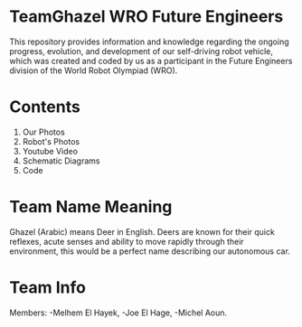 # TeamGhazel WRO Future Engineers


This repository provides information and knowledge regarding the ongoing progress, evolution, and development of our self-driving robot vehicle, which was created and coded by us as a participant in the Future Engineers division of the World Robot Olympiad (WRO).

# Contents


1. Our Photos
2. Robot's Photos
3. Youtube Video
4. Schematic Diagrams
5. Code

# Team Name Meaning


Ghazel (Arabic) means Deer in English.  Deers are known for their quick reflexes, acute senses and ability to move rapidly through their environment, this would be a perfect name describing our autonomous car.

# Team Info


Members:
-Melhem El Hayek,
-Joe El Hage,
-Michel Aoun.



